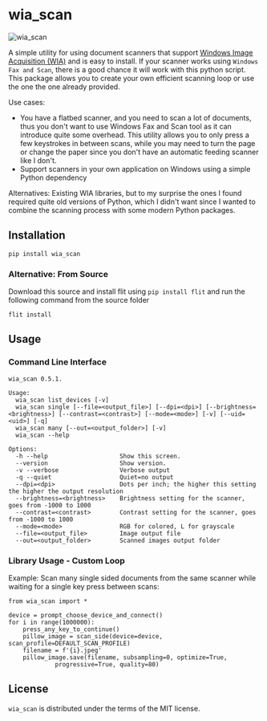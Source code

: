 #  wia_scan

![wia_scan](res/teaser.png)

A simple utility for using document scanners that support
[Windows Image Acquisition (WIA)](https://learn.microsoft.com/en-us/windows/win32/wia/-wia-startpage)
and is easy to install. If your scanner works using `Windows Fax and Scan`, there is a good chance it will work with this python script.
This package allows you to create your own efficient scanning loop or use the one the one already provided.

Use cases:
* You have a flatbed scanner, and you need to scan a lot of documents, thus you don't want to
  use Windows Fax and Scan tool as it can introduce quite some overhead. This utility allows
  you to only press a few keystrokes in between scans, while you may need to turn the page or
  change the paper since you don't have an automatic feeding scanner like I don't.
* Support scanners in your own application on Windows using a simple Python dependency

Alternatives: Existing WIA libraries, but to my surprise the ones I found required quite old
versions of Python, which I didn't want since I wanted to combine the scanning process with some modern Python packages.

## Installation
```
pip install wia_scan
```

### Alternative: From Source
Download this source and install flit using `pip install flit` and run the following command from the source folder
```
flit install
```

## Usage

### Command Line Interface

```
wia_scan 0.5.1.

Usage:
  wia_scan list_devices [-v]
  wia_scan single [--file=<output_file>] [--dpi=<dpi>] [--brightness=<brightness>] [--contrast=<contrast>] [--mode=<mode>] [-v] [--uid=<uid>] [-q]
  wia_scan many [--out=<output_folder>] [-v]
  wia_scan --help

Options:
  -h --help                    Show this screen.
  --version                    Show version.
  -v --verbose                 Verbose output
  -q --quiet                   Quiet=no output
  --dpi=<dpi>                  Dots per inch; the higher this setting the higher the output resolution
  --brightness=<brightness>    Brightness setting for the scanner, goes from -1000 to 1000
  --contrast=<contrast>        Contrast setting for the scanner, goes from -1000 to 1000
  --mode=<mode>                RGB for colored, L for grayscale
  --file=<output_file>         Image output file
  --out=<output_folder>        Scanned images output folder
```


### Library Usage - Custom Loop
Example: Scan many single sided documents from the same scanner while waiting for a single key press between scans:
```
from wia_scan import *

device = prompt_choose_device_and_connect()
for i in range(1000000):
    press_any_key_to_continue()
    pillow_image = scan_side(device=device, scan_profile=DEFAULT_SCAN_PROFILE)
    filename = f'{i}.jpeg'
    pillow_image.save(filename, subsampling=0, optimize=True,
             progressive=True, quality=80)
```


## License
`wia_scan` is distributed under the terms of the MIT license.
